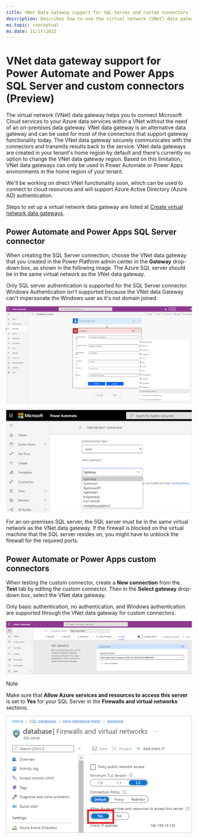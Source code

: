 ```yaml
---
title: VNet Data Gateway support for SQL Server and custom connectors (Preview)
description: Describes how to use the virtual network (VNet) data gateway with the SQL Server connector and custom connectors in Power Automate.
ms.topic: conceptual
ms.date: 11/17/2022
---
```


# VNet data gateway support for Power Automate and Power Apps SQL Server and custom connectors (Preview)

The virtual network (VNet) data gateway helps you to connect Microsoft Cloud services to your Azure data services within a VNet without the need of an on-premises data gateway. VNet data gateway is an alternative data gateway and can be used for most of the connectors that support gateway functionality today. The VNet data gateway securely communicates with the connectors and transmits results back to the service. VNet data gateways are created in your tenant's home region by default and there's currently no option to change the VNet data gateway region. Based on this limitation, VNet data gateways can only be used in Power Automate or Power Apps environments in the home region of your tenant.

We'll be working on direct VNet functionality soon, which can be used to connect to cloud resources and will support Azure Active Directory (Azure AD) authentication.

Steps to set up a virtual network data gateway are listed at [Create virtual network data gateways](create-data-gateways.md).

## Power Automate and Power Apps SQL Server connector

When creating the SQL Server connection, choose the VNet data gateway that you created in the Power Platform admin center in the **Gateway** drop-down box, as shown in the following image. The Azure SQL server should be in the same virtual network as the VNet data gateway.

Only SQL server authentication is supported for the SQL Server connector. Windows Authentication isn't supported because the VNet data Gateway can't impersonate the Windows user as it's not domain joined.

[![Image of Power Automate flow with an SQL Server data source and the Gateway drop down box open with a list of gateways.](media/connection-creation.png)](media/connection-creation.png#lightbox)

[![Image of Power Automate with the Authentication Type set to none and a list of gateways showing under the Select gateway selection.](media/vnet-authentication-type.png)](media/vnet-authentication-type.png#lightbox)

For an on-premises SQL server, the SQL server must be in the same virtual network as the VNet data gateway. If the firewall is blocked on the virtual machine that the SQL server resides on, you might have to unblock the firewall for the required ports.

## Power Automate or Power Apps custom connectors

When testing the custom connector, create a **New connection** from the **Test** tab by editing the custom connector. Then in the **Select gateway** drop-down box, select the VNet data gateway.

Only basic authentication, no authentication, and Windows authentication are supported through the VNet data gateway for custom connectors.

[![Image of the Test tab in Power Automate with the name of the custom connector displayed in the Selected connection.](media/custom-connector-test.png)](media/custom-connector-test.png#lightbox)

>[!Note]
>Make sure that **Allow Azure services and resources to access this server** is set to **Yes** for your SQL Server in the **Firewalls and virtual networks** sections.

![Image of the Firewalls and virtual networks for the SQL server on Azure, with Allow Azure services and resources to access this server selection set to Yes.](media/allow-azure-services.png)
